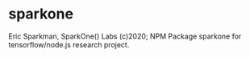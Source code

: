 # sparkone
Eric Sparkman, SparkOne() Labs (c)2020; NPM Package sparkone for tensorflow/node.js research project.
